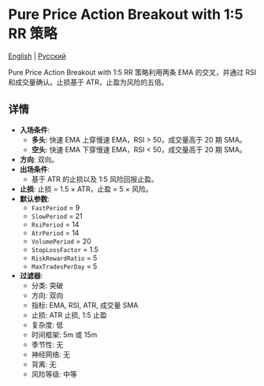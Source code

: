 # Pure Price Action Breakout with 1:5 RR 策略
[English](README.md) | [Русский](README_ru.md)

Pure Price Action Breakout with 1:5 RR 策略利用两条 EMA 的交叉，并通过 RSI 和成交量确认。止损基于 ATR，止盈为风险的五倍。

## 详情

- **入场条件**:
  - **多头**: 快速 EMA 上穿慢速 EMA，RSI > 50，成交量高于 20 期 SMA。
  - **空头**: 快速 EMA 下穿慢速 EMA，RSI < 50，成交量高于 20 期 SMA。
- **方向**: 双向。
- **出场条件**:
  - 基于 ATR 的止损以及 1:5 风险回报止盈。
- **止损**: 止损 = 1.5 × ATR，止盈 = 5 × 风险。
- **默认参数**:
  - `FastPeriod` = 9
  - `SlowPeriod` = 21
  - `RsiPeriod` = 14
  - `AtrPeriod` = 14
  - `VolumePeriod` = 20
  - `StopLossFactor` = 1.5
  - `RiskRewardRatio` = 5
  - `MaxTradesPerDay` = 5
- **过滤器**:
  - 分类: 突破
  - 方向: 双向
  - 指标: EMA, RSI, ATR, 成交量 SMA
  - 止损: ATR 止损, 1:5 止盈
  - 复杂度: 低
  - 时间框架: 5m 或 15m
  - 季节性: 无
  - 神经网络: 无
  - 背离: 无
  - 风险等级: 中等
